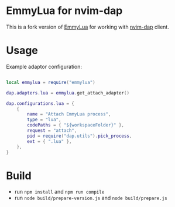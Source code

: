 # EmmyLua for nvim-dap

This is a fork version of [EmmyLua](https://github.com/EmmyLua/VSCode-EmmyLua) for working with [nvim-dap](https://github.com/mfussenegger/nvim-dap) client.

# Usage
Example adaptor configuration:
```lua

local emmylua = require("emmylua")

dap.adapters.lua = emmylua.get_attach_adapter()

dap.configurations.lua = {
    {
        name = "Attach EmmyLua process",
        type = "lua",
        codePaths = { "${workspaceFolder}" },
        request = "attach",
        pid = require("dap.utils").pick_process,
        ext = { ".lua" },
    },
}

```

# Build
* run `npm install` and `npm run compile`
* run `node build/prepare-version.js` and `node build/prepare.js`
